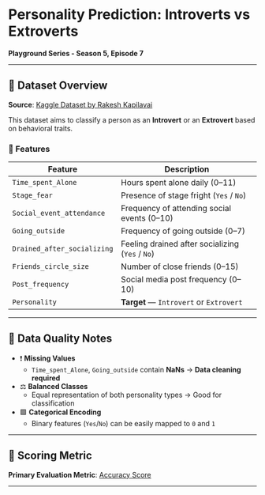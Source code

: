 # Personality Prediction: Introverts vs Extroverts  
**Playground Series - Season 5, Episode 7**

---

## 📂 Dataset Overview
**Source**: [Kaggle Dataset by Rakesh Kapilavai](https://www.kaggle.com/datasets/rakeshkapilavai/extrovert-vs-introvert-behavior-data/data)

This dataset aims to classify a person as an **Introvert** or an **Extrovert** based on behavioral traits.

### 🧾 Features

| Feature                   | Description                                      |
|---------------------------|--------------------------------------------------|
| `Time_spent_Alone`        | Hours spent alone daily (0–11)                   |
| `Stage_fear`              | Presence of stage fright (`Yes` / `No`)         |
| `Social_event_attendance` | Frequency of attending social events (0–10)      |
| `Going_outside`           | Frequency of going outside (0–7)                 |
| `Drained_after_socializing` | Feeling drained after socializing (`Yes` / `No`) |
| `Friends_circle_size`     | Number of close friends (0–15)                   |
| `Post_frequency`          | Social media post frequency (0–10)              |
| `Personality`             | **Target** — `Introvert` or `Extrovert`         |

---

## 🧹 Data Quality Notes

- ❗ **Missing Values**  
  - `Time_spent_Alone`, `Going_outside` contain **NaNs** → **Data cleaning required**  
- ⚖️ **Balanced Classes**  
  - Equal representation of both personality types → Good for classification  
- 🟩 **Categorical Encoding**  
  - Binary features (`Yes`/`No`) can be easily mapped to `0` and `1`  

---

## 🎯 Scoring Metric

**Primary Evaluation Metric**: [Accuracy Score](https://www.kaggle.com/code/metric/accuracy-score)

---